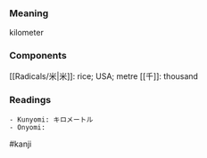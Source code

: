 ### Meaning

kilometer

### Components

[[Radicals/米|米]]: rice; USA; metre [[千]]: thousand

### Readings

```
- Kunyomi: キロメートル
- Onyomi: 
```

#kanji